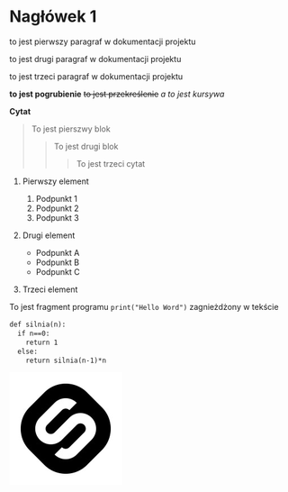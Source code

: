 # Nagłówek 1
to jest pierwszy paragraf w dokumentacji projektu </br>

to jest drugi paragraf w dokumentacji projektu </br>

to jest trzeci paragraf w dokumentacji projektu </br>

**to jest pogrubienie**
~~to jest przekreślenie~~
*a to jest kursywa*

**Cytat**
>To jest pierszwy blok
>> To jest drugi blok
>>>To jest trzeci cytat



1. Pierwszy element
    1. Podpunkt 1
    2. Podpunkt 2
    3. Podpunkt 3
2. Drugi element
    - Podpunkt A
    - Podpunkt B
    - Podpunkt C

3. Trzeci element

To jest fragment programu `print("Hello Word")` zagnieżdżony w tekście

```
def silnia(n):
  if n==0:
    return 1
  else:
    return silnia(n-1)*n
```
![./stepic_logo.jpeg](./stepic_logo.jpeg)
